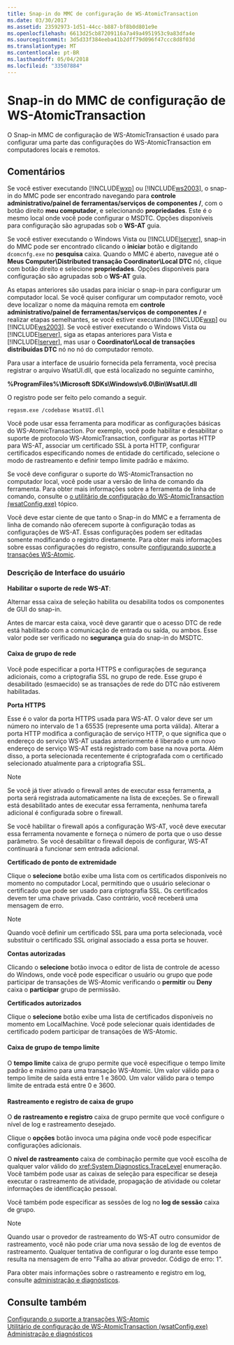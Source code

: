 ```yaml
---
title: Snap-in do MMC de configuração de WS-AtomicTransaction
ms.date: 03/30/2017
ms.assetid: 23592973-1d51-44cc-b887-bf8b0d801e9e
ms.openlocfilehash: 6613d25cb87209116a7a49a4951953c9a83dfa4e
ms.sourcegitcommit: 3d5d33f384eeba41b2dff79d096f47ccc8d8f03d
ms.translationtype: MT
ms.contentlocale: pt-BR
ms.lasthandoff: 05/04/2018
ms.locfileid: "33507884"
---
```

# <a name="ws-atomictransaction-configuration-mmc-snap-in"></a>Snap-in do MMC de configuração de WS-AtomicTransaction
O Snap-in MMC de configuração de WS-AtomicTransaction é usado para configurar uma parte das configurações do WS-AtomicTransaction em computadores locais e remotos.  
  
## <a name="remarks"></a>Comentários  
 Se você estiver executando [!INCLUDE[wxp](../../../includes/wxp-md.md)] ou [!INCLUDE[ws2003](../../../includes/ws2003-md.md)], o snap-in do MMC pode ser encontrado navegando para **controle administrativo/painel de ferramentas/serviços de componentes /**, com o botão direito **meu computador**, e selecionando **propriedades**. Este é o mesmo local onde você pode configurar o MSDTC. Opções disponíveis para configuração são agrupadas sob o **WS-AT** guia.  
  
 Se você estiver executando o Windows Vista ou [!INCLUDE[lserver](../../../includes/lserver-md.md)], snap-in do MMC pode ser encontrado clicando o **iniciar** botão e digitando `dcomcnfg.exe` no **pesquisa** caixa. Quando o MMC é aberto, navegue até o **Meus Computer\Distributed transação Coordinator\Local DTC** nó, clique com botão direito e selecione **propriedades**. Opções disponíveis para configuração são agrupadas sob o **WS-AT** guia.  
  
 As etapas anteriores são usadas para iniciar o snap-in para configurar um computador local. Se você quiser configurar um computador remoto, você deve localizar o nome da máquina remota em **controle administrativo/painel de ferramentas/serviços de componentes /** e realizar etapas semelhantes, se você estiver executando [!INCLUDE[wxp](../../../includes/wxp-md.md)] ou [!INCLUDE[ws2003](../../../includes/ws2003-md.md)]. Se você estiver executando o Windows Vista ou [!INCLUDE[lserver](../../../includes/lserver-md.md)], siga as etapas anteriores para Vista e [!INCLUDE[lserver](../../../includes/lserver-md.md)], mas usar o **Coordinator\Local de transações distribuídas DTC** nó no nó do computador remoto.  
  
 Para usar a interface de usuário fornecida pela ferramenta, você precisa registrar o arquivo WsatUI.dll, que está localizado no seguinte caminho,  
  
 **%ProgramFiles%\Microsoft SDKs\Windows\v6.0\Bin\WsatUI.dll**  
  
 O registro pode ser feito pelo comando a seguir.  
  
```Output  
regasm.exe /codebase WsatUI.dll  
```  
  
 Você pode usar essa ferramenta para modificar as configurações básicas do WS-AtomicTransaction. Por exemplo, você pode habilitar e desabilitar o suporte de protocolo WS-AtomicTransaction, configurar as portas HTTP para WS-AT, associar um certificado SSL à porta HTTP, configurar certificados especificando nomes de entidade do certificado, selecione o modo de rastreamento e definir tempo limite padrão e máximo.  
  
 Se você deve configurar o suporte do WS-AtomicTransaction no computador local, você pode usar a versão de linha de comando da ferramenta. Para obter mais informações sobre a ferramenta de linha de comando, consulte o [o utilitário de configuração do WS-AtomicTransaction (wsatConfig.exe)](../../../docs/framework/wcf/ws-atomictransaction-configuration-utility-wsatconfig-exe.md) tópico.  
  
 Você deve estar ciente de que tanto o Snap-in do MMC e a ferramenta de linha de comando não oferecem suporte à configuração todas as configurações de WS-AT. Essas configurações podem ser editadas somente modificando o registro diretamente. Para obter mais informações sobre essas configurações do registro, consulte [configurando suporte a transações WS-Atomic](../../../docs/framework/wcf/feature-details/configuring-ws-atomic-transaction-support.md).  
  
### <a name="user-interface-description"></a>Descrição de Interface do usuário  
 **Habilitar o suporte de rede WS-AT**:  
  
 Alternar essa caixa de seleção habilita ou desabilita todos os componentes de GUI do snap-in.  
  
 Antes de marcar esta caixa, você deve garantir que o acesso DTC de rede está habilitado com a comunicação de entrada ou saída, ou ambos. Esse valor pode ser verificado no **segurança** guia do snap-in do MSDTC.  
  
#### <a name="network-group-box"></a>Caixa de grupo de rede  
 Você pode especificar a porta HTTPS e configurações de segurança adicionais, como a criptografia SSL no grupo de rede. Esse grupo é desabilitado (esmaecido) se as transações de rede do DTC não estiverem habilitadas.  
  
 **Porta HTTPS**  
  
 Esse é o valor da porta HTTPS usada para WS-AT. O valor deve ser um número no intervalo de 1 a 65535 (represente uma porta válida). Alterar a porta HTTP modifica a configuração de serviço HTTP, o que significa que o endereço do serviço WS-AT usadas anteriormente é liberado e um novo endereço de serviço WS-AT está registrado com base na nova porta. Além disso, a porta selecionada recentemente é criptografada com o certificado selecionado atualmente para a criptografia SSL.  
  
> [!NOTE]
>  Se você já tiver ativado o firewall antes de executar essa ferramenta, a porta será registrada automaticamente na lista de exceções. Se o firewall está desabilitado antes de executar essa ferramenta, nenhuma tarefa adicional é configurada sobre o firewall.  
  
 Se você habilitar o firewall após a configuração WS-AT, você deve executar essa ferramenta novamente e forneça o número de porta que o uso desse parâmetro. Se você desabilitar o firewall depois de configurar, WS-AT continuará a funcionar sem entrada adicional.  
  
 **Certificado de ponto de extremidade**  
  
 Clique o **selecione** botão exibe uma lista com os certificados disponíveis no momento no computador Local, permitindo que o usuário selecionar o certificado que pode ser usado para criptografia SSL. Os certificados devem ter uma chave privada. Caso contrário, você receberá uma mensagem de erro.  
  
> [!NOTE]
>  Quando você definir um certificado SSL para uma porta selecionada, você substituir o certificado SSL original associado a essa porta se houver.  
  
 **Contas autorizadas**  
  
 Clicando o **selecione** botão invoca o editor de lista de controle de acesso do Windows, onde você pode especificar o usuário ou grupo que pode participar de transações de WS-Atomic verificando o **permitir** ou **Deny** caixa o **participar** grupo de permissão.  
  
 **Certificados autorizados**  
  
 Clique o **selecione** botão exibe uma lista de certificados disponíveis no momento em LocalMachine. Você pode selecionar quais identidades de certificado podem participar de transações de WS-Atomic.  
  
#### <a name="timeout-group-box"></a>Caixa de grupo de tempo limite  
 O **tempo limite** caixa de grupo permite que você especifique o tempo limite padrão e máximo para uma transação WS-Atomic. Um valor válido para o tempo limite de saída está entre 1 e 3600. Um valor válido para o tempo limite de entrada está entre 0 e 3600.  
  
#### <a name="tracing-and-logging-group-box"></a>Rastreamento e registro de caixa de grupo  
 O **de rastreamento e registro** caixa de grupo permite que você configure o nível de log e rastreamento desejado.  
  
 Clique o **opções** botão invoca uma página onde você pode especificar configurações adicionais.  
  
 O **nível de rastreamento** caixa de combinação permite que você escolha de qualquer valor válido do <xref:System.Diagnostics.TraceLevel> enumeração. Você também pode usar as caixas de seleção para especificar se deseja executar o rastreamento de atividade, propagação de atividade ou coletar informações de identificação pessoal.  
  
 Você também pode especificar as sessões de log no **log de sessão** caixa de grupo.  
  
> [!NOTE]
>  Quando usar o provedor de rastreamento do WS-AT outro consumidor de rastreamento, você não pode criar uma nova sessão de log de eventos de rastreamento. Qualquer tentativa de configurar o log durante esse tempo resulta na mensagem de erro "Falha ao ativar provedor. Código de erro: 1".  
  
 Para obter mais informações sobre o rastreamento e registro em log, consulte [administração e diagnósticos](../../../docs/framework/wcf/diagnostics/index.md).  
  
## <a name="see-also"></a>Consulte também  
 [Configurando o suporte a transações WS-Atomic](../../../docs/framework/wcf/feature-details/configuring-ws-atomic-transaction-support.md)  
 [Utilitário de configuração de WS-AtomicTransaction (wsatConfig.exe)](../../../docs/framework/wcf/ws-atomictransaction-configuration-utility-wsatconfig-exe.md)  
 [Administração e diagnósticos](../../../docs/framework/wcf/diagnostics/index.md)

